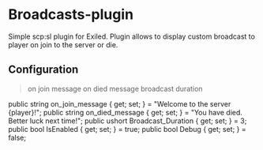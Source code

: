 # Broadcasts-plugin
Simple scp:sl plugin for Exiled. Plugin allows to display custom broadcast to player on join to the server or die.

## Configuration
> on join message
> on died message
> broadcast duration

public string on_join_message { get; set; } = "Welcome to the server {player}!";
public string on_died_message { get; set; } = "You have died. Better luck next time!";
public ushort Broadcast_Duration { get; set; } = 3;
public bool IsEnabled { get; set; } = true;
public bool Debug { get; set; } = false;
